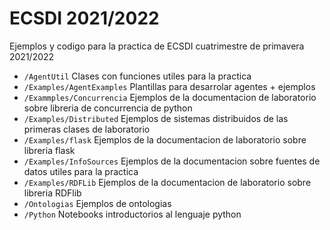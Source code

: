 # ECSDI 2021/2022

Ejemplos y codigo para la practica de ECSDI cuatrimestre de primavera 2021/2022

* `/AgentUtil` Clases con funciones utiles para la practica
* `/Examples/AgentExamples` Plantillas para desarrolar agentes + ejemplos
* `/Exammples/Concurrencia` Ejemplos de la documentacion de laboratorio sobre libreria de concurrencia de python
* `/Examples/Distributed` Ejemplos de sistemas distribuidos de las primeras clases de laboratorio
* `/Examples/flask` Ejemplos de la documentacion de laboratorio sobre libreria flask
* `/Examples/InfoSources` Ejemplos de la documentacion sobre fuentes de datos utiles para la practica
* `/Examples/RDFLib` Ejemplos de la documentacion de laboratorio sobre libreria RDFlib
* `/Ontologias` Ejemplos de ontologias
* `/Python` Notebooks introductorios al lenguaje python